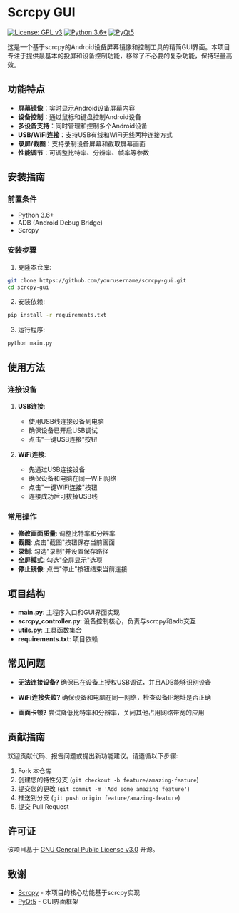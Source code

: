 # Scrcpy GUI

[![License: GPL v3](https://img.shields.io/badge/License-GPLv3-blue.svg)](https://www.gnu.org/licenses/gpl-3.0)
[![Python 3.6+](https://img.shields.io/badge/python-3.6+-blue.svg)](https://www.python.org/downloads/)
[![PyQt5](https://img.shields.io/badge/GUI-PyQt5-green.svg)](https://pypi.org/project/PyQt5/)

这是一个基于scrcpy的Android设备屏幕镜像和控制工具的精简GUI界面。本项目专注于提供最基本的投屏和设备控制功能，移除了不必要的复杂功能，保持轻量高效。

## 功能特点

- **屏幕镜像**：实时显示Android设备屏幕内容
- **设备控制**：通过鼠标和键盘控制Android设备
- **多设备支持**：同时管理和控制多个Android设备
- **USB/WiFi连接**：支持USB有线和WiFi无线两种连接方式
- **录屏/截图**：支持录制设备屏幕和截取屏幕画面
- **性能调节**：可调整比特率、分辨率、帧率等参数

## 安装指南

### 前置条件

- Python 3.6+
- ADB (Android Debug Bridge)
- Scrcpy

### 安装步骤

1. 克隆本仓库:
```bash
git clone https://github.com/yourusername/scrcpy-gui.git
cd scrcpy-gui
```

2. 安装依赖:
```bash
pip install -r requirements.txt
```

3. 运行程序:
```bash
python main.py
```

## 使用方法

### 连接设备

1. **USB连接**:
   - 使用USB线连接设备到电脑
   - 确保设备已开启USB调试
   - 点击"一键USB连接"按钮

2. **WiFi连接**:
   - 先通过USB连接设备
   - 确保设备和电脑在同一WiFi网络
   - 点击"一键WiFi连接"按钮
   - 连接成功后可拔掉USB线

### 常用操作

- **修改画面质量**: 调整比特率和分辨率
- **截图**: 点击"截图"按钮保存当前画面
- **录制**: 勾选"录制"并设置保存路径
- **全屏模式**: 勾选"全屏显示"选项
- **停止镜像**: 点击"停止"按钮结束当前连接

## 项目结构

- **main.py**: 主程序入口和GUI界面实现
- **scrcpy_controller.py**: 设备控制核心，负责与scrcpy和adb交互
- **utils.py**: 工具函数集合
- **requirements.txt**: 项目依赖

## 常见问题

- **无法连接设备?**
  确保已在设备上授权USB调试，并且ADB能够识别设备

- **WiFi连接失败?**
  确保设备和电脑在同一网络，检查设备IP地址是否正确

- **画面卡顿?**
  尝试降低比特率和分辨率，关闭其他占用网络带宽的应用

## 贡献指南

欢迎贡献代码、报告问题或提出新功能建议。请遵循以下步骤:

1. Fork 本仓库
2. 创建您的特性分支 (`git checkout -b feature/amazing-feature`)
3. 提交您的更改 (`git commit -m 'Add some amazing feature'`)
4. 推送到分支 (`git push origin feature/amazing-feature`)
5. 提交 Pull Request

## 许可证

该项目基于 [GNU General Public License v3.0](https://github.com/Genymobile/scrcpy/blob/master/LICENSE) 开源。

## 致谢

- [Scrcpy](https://github.com/Genymobile/scrcpy) - 本项目的核心功能基于scrcpy实现
- [PyQt5](https://www.riverbankcomputing.com/software/pyqt/) - GUI界面框架 